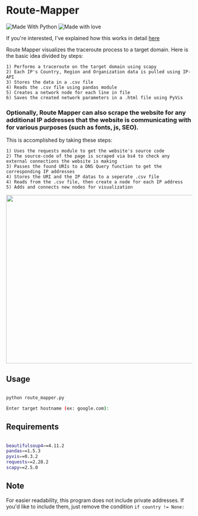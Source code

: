 # Route-Mapper
![Made With Python](http://ForTheBadge.com/images/badges/made-with-python.svg) ![Made with love](http://ForTheBadge.com/images/badges/built-with-love.svg)

If you're interested, I've explained how this works in detail [here](https://aybars-erenkul.github.io/A/RouteMapper)

Route Mapper visualizes the traceroute process to a target domain.
Here is the basic idea divided by steps:
```
1) Performs a traceroute on the target domain using scapy
2) Each IP's Country, Region and Organization data is pulled using IP-API
3) Stores the data in a .csv file
4) Reads the .csv file using pandas module
5) Creates a network node for each line in file
6) Saves the created network parameters in a .html file using PyVis
```

### Optionally, Route Mapper can also scrape the website for any additional IP addresses that the website is communicating with for various purposes (such as fonts, js, SEO).

This is accomplished by taking these steps:

```
1) Uses the requests module to get the website's source code
2) The source-code of the page is scraped via bs4 to check any external connections the website is making
3) Passes the found URIs to a DNS Query function to get the corresponding IP addresses
4) Stores the URI and the IP datas to a seperate .csv file
4) Reads from the .csv file, then create a node for each IP address
5) Adds and connects new nodes for visualization
```


<img src="https://user-images.githubusercontent.com/90629653/223468455-ae0f23ff-e86c-46fe-8201-f968436cbb0c.png" width=733 height=456>

## Usage

``` bash

python route_mapper.py

Enter target hostname (ex: google.com): 

```

## Requirements

``` bash

beautifulsoup4==4.11.2
pandas==1.5.3
pyvis==0.3.2
requests==2.28.2
scapy==2.5.0

```

## Note

For easier readability, this program does not include private addresses. If you'd like to include them, just remove the condition ``` if country != None: ``` 
